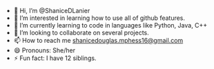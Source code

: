 - 👋 Hi, I’m @ShaniceDLanier
- 👀 I’m interested in learning how to use all of github features.
- 🌱 I’m currently learning to code in languages like Python, Java, C++
- 💞️ I’m looking to collaborate on several projects.
- 📫 How to reach me shanicedouglas.mphess16@gmail.com
- 😄 Pronouns: She/her
- ⚡ Fun fact: I have 12 siblings.

<!---
ShaniceDLanier/ShaniceDLanier is a ✨ special ✨ repository because its `README.md` (this file) appears on your GitHub profile.
You can click the Preview link to take a look at your changes.
--->
